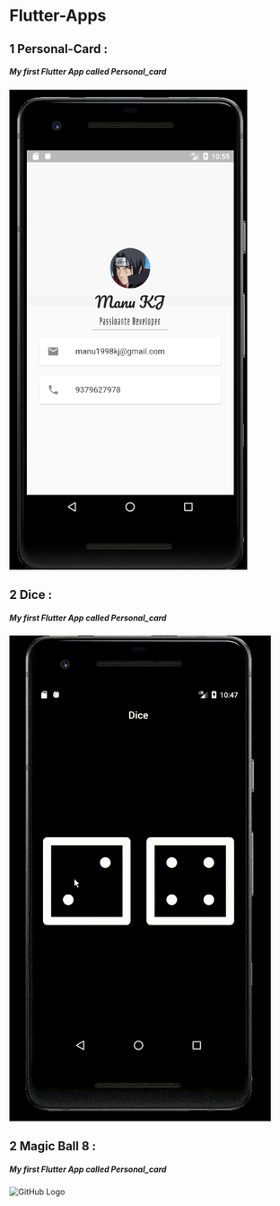 # Flutter-Apps
## 1 Personal-Card :
#####  My first Flutter App called Personal_card
  ![GitHub Logo](/personal_card/image.png) 
## 2 Dice :
#####  My first Flutter App called Personal_card
  ![GitHub Logo](/dice/image.gif) 
## 2 Magic Ball 8 :
#####  My first Flutter App called Personal_card
  ![GitHub Logo](/magic8/image.gif) 
